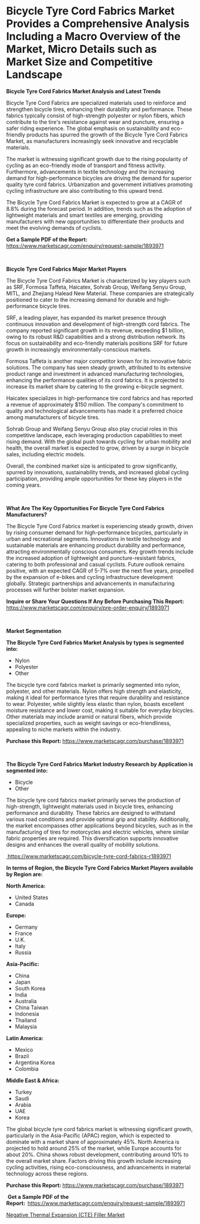 <p><h1>Bicycle Tyre Cord Fabrics Market Provides a Comprehensive Analysis Including a Macro Overview of the Market, Micro Details such as Market Size and Competitive Landscape</h1></p><p><strong>Bicycle Tyre Cord Fabrics Market Analysis and Latest Trends</strong></p>
<p><p>Bicycle Tyre Cord Fabrics are specialized materials used to reinforce and strengthen bicycle tires, enhancing their durability and performance. These fabrics typically consist of high-strength polyester or nylon fibers, which contribute to the tire's resistance against wear and puncture, ensuring a safer riding experience. The global emphasis on sustainability and eco-friendly products has spurred the growth of the Bicycle Tyre Cord Fabrics Market, as manufacturers increasingly seek innovative and recyclable materials.</p><p>The market is witnessing significant growth due to the rising popularity of cycling as an eco-friendly mode of transport and fitness activity. Furthermore, advancements in textile technology and the increasing demand for high-performance bicycles are driving the demand for superior quality tyre cord fabrics. Urbanization and government initiatives promoting cycling infrastructure are also contributing to this upward trend.</p><p>The Bicycle Tyre Cord Fabrics Market is expected to grow at a CAGR of 8.8% during the forecast period. In addition, trends such as the adoption of lightweight materials and smart textiles are emerging, providing manufacturers with new opportunities to differentiate their products and meet the evolving demands of cyclists.</p></p>
<p><strong>Get a Sample PDF of the Report:&nbsp;</strong> <a href="https://www.marketscagr.com/enquiry/request-sample/1893971?utm_campaign=2110&utm_medium=2&utm_source=Github&utm_content=ia&utm_term=03042025&utm_id=bicycle-tyre-cord-fabrics">https://www.marketscagr.com/enquiry/request-sample/1893971</a></p>
<p>&nbsp;</p>
<p><strong>Bicycle Tyre Cord Fabrics Major Market Players</strong></p>
<p><p>The Bicycle Tyre Cord Fabrics Market is characterized by key players such as SRF, Formosa Taffeta, Haicatex, Sohrab Group, Weifang Senyu Group, MITL, and Zhejiang Halead New Material. These companies are strategically positioned to cater to the increasing demand for durable and high-performance bicycle tires.</p><p>SRF, a leading player, has expanded its market presence through continuous innovation and development of high-strength cord fabrics. The company reported significant growth in its revenue, exceeding $1 billion, owing to its robust R&D capabilities and a strong distribution network. Its focus on sustainability and eco-friendly materials positions SRF for future growth in increasingly environmentally-conscious markets.</p><p>Formosa Taffeta is another major competitor known for its innovative fabric solutions. The company has seen steady growth, attributed to its extensive product range and investment in advanced manufacturing technologies, enhancing the performance qualities of its cord fabrics. It is projected to increase its market share by catering to the growing e-bicycle segment.</p><p>Haicatex specializes in high-performance tire cord fabrics and has reported a revenue of approximately $150 million. The company's commitment to quality and technological advancements has made it a preferred choice among manufacturers of bicycle tires.</p><p>Sohrab Group and Weifang Senyu Group also play crucial roles in this competitive landscape, each leveraging production capabilities to meet rising demand. With the global push towards cycling for urban mobility and health, the overall market is expected to grow, driven by a surge in bicycle sales, including electric models.</p><p>Overall, the combined market size is anticipated to grow significantly, spurred by innovations, sustainability trends, and increased global cycling participation, providing ample opportunities for these key players in the coming years.</p></p>
<p>&nbsp;</p>
<p><strong>What Are The Key Opportunities For Bicycle Tyre Cord Fabrics Manufacturers?</strong></p>
<p><p>The Bicycle Tyre Cord Fabrics market is experiencing steady growth, driven by rising consumer demand for high-performance bicycles, particularly in urban and recreational segments. Innovations in textile technology and sustainable materials are enhancing product durability and performance, attracting environmentally conscious consumers. Key growth trends include the increased adoption of lightweight and puncture-resistant fabrics, catering to both professional and casual cyclists. Future outlook remains positive, with an expected CAGR of 5-7% over the next five years, propelled by the expansion of e-bikes and cycling infrastructure development globally. Strategic partnerships and advancements in manufacturing processes will further bolster market expansion.</p></p>
<p><strong>Inquire or Share Your Questions If Any Before Purchasing This Report:</strong> <a href="https://www.marketscagr.com/enquiry/pre-order-enquiry/1893971?utm_campaign=2110&utm_medium=2&utm_source=Github&utm_content=ia&utm_term=03042025&utm_id=bicycle-tyre-cord-fabrics">https://www.marketscagr.com/enquiry/pre-order-enquiry/1893971</a></p>
<p>&nbsp;</p>
<p><strong>Market Segmentation</strong></p>
<p><strong>The Bicycle Tyre Cord Fabrics Market Analysis by types is segmented into:</strong></p>
<p><ul><li>Nylon</li><li>Polyester</li><li>Other</li></ul></p>
<p><p>The bicycle tyre cord fabrics market is primarily segmented into nylon, polyester, and other materials. Nylon offers high strength and elasticity, making it ideal for performance tyres that require durability and resistance to wear. Polyester, while slightly less elastic than nylon, boasts excellent moisture resistance and lower cost, making it suitable for everyday bicycles. Other materials may include aramid or natural fibers, which provide specialized properties, such as weight savings or eco-friendliness, appealing to niche markets within the industry.</p></p>
<p><strong>Purchase this Report:&nbsp;</strong><a href="https://www.marketscagr.com/purchase/1893971?utm_campaign=2110&utm_medium=2&utm_source=Github&utm_content=ia&utm_term=03042025&utm_id=bicycle-tyre-cord-fabrics">https://www.marketscagr.com/purchase/1893971</a></p>
<p>&nbsp;</p>
<p><strong>The Bicycle Tyre Cord Fabrics Market Industry Research by Application is segmented into:</strong></p>
<p><ul><li>Bicycle</li><li>Other</li></ul></p>
<p><p>The bicycle tyre cord fabrics market primarily serves the production of high-strength, lightweight materials used in bicycle tires, enhancing performance and durability. These fabrics are designed to withstand various road conditions and provide optimal grip and stability. Additionally, the market encompasses other applications beyond bicycles, such as in the manufacturing of tires for motorcycles and electric vehicles, where similar fabric properties are required. This diversification supports innovative designs and enhances the overall quality of mobility solutions.</p></p>
<p><a href="https://www.marketscagr.com/bicycle-tyre-cord-fabrics-r1893971?utm_campaign=2110&utm_medium=2&utm_source=Github&utm_content=ia&utm_term=03042025&utm_id=bicycle-tyre-cord-fabrics">&nbsp;https://www.marketscagr.com/bicycle-tyre-cord-fabrics-r1893971</a></p>
<p><strong>In terms of Region, the Bicycle Tyre Cord Fabrics Market Players available by Region are:</strong></p>
<p>
    <p> <strong> North America: </strong>
        <ul>
            <li>United States</li>
            <li>Canada</li>
        </ul>
        </p> 
    <p> <strong> Europe: </strong>
        <ul>
            <li>Germany</li>
            <li>France</li>
            <li>U.K.</li>
            <li>Italy</li>
            <li>Russia</li>
        </ul>
        </p> 
    <p> <strong> Asia-Pacific: </strong>
        <ul>
            <li>China</li>
            <li>Japan</li>
            <li>South Korea</li>
            <li>India</li>
            <li>Australia</li>
            <li>China Taiwan</li>
            <li>Indonesia</li>
            <li>Thailand</li>
            <li>Malaysia</li>
        </ul>
        </p> 
    <p> <strong> Latin America: </strong>
        <ul>
            <li>Mexico</li>
            <li>Brazil</li>
            <li>Argentina Korea</li>
            <li>Colombia</li>
        </ul>
        </p> 
    <p> <strong> Middle East & Africa: </strong>
        <ul>
            <li>Turkey</li>
            <li>Saudi</li>
            <li>Arabia</li>
            <li>UAE</li>
            <li>Korea</li>
        </ul>
    </p>
    </p>
<p><p>The global bicycle tyre cord fabrics market is witnessing significant growth, particularly in the Asia-Pacific (APAC) region, which is expected to dominate with a market share of approximately 45%. North America is projected to hold around 25% of the market, while Europe accounts for about 20%. China shows robust development, contributing around 10% to the overall market share. Factors driving this growth include increasing cycling activities, rising eco-consciousness, and advancements in material technology across these regions.</p></p>
<p><strong>Purchase this Report: </strong><a href="https://www.marketscagr.com/purchase/1893971?utm_campaign=2110&utm_medium=2&utm_source=Github&utm_content=ia&utm_term=03042025&utm_id=bicycle-tyre-cord-fabrics">https://www.marketscagr.com/purchase/1893971</a></p>
<p>&nbsp;<strong>Get a Sample PDF of the Report:&nbsp;&nbsp;</strong><a href="https://www.marketscagr.com/enquiry/request-sample/1893971?utm_campaign=2110&utm_medium=2&utm_source=Github&utm_content=ia&utm_term=03042025&utm_id=bicycle-tyre-cord-fabrics">https://www.marketscagr.com/enquiry/request-sample/1893971</a></p>
<p><strong></strong></p>
<p><p><a href="https://github.com/JakirUddin651/Market-Research-Report-List-2/blob/main/negative-thermal-expansion-cte-filler-market.md?utm_campaign=2110&utm_medium=2&utm_source=Github&utm_content=ia&utm_term=03042025&utm_id=bicycle-tyre-cord-fabrics">Negative Thermal Expansion (CTE) Filler Market</a></p></p>